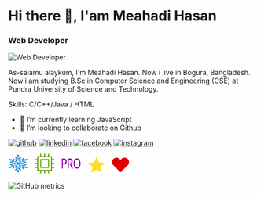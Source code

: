 # Hi there 👋, I'am Meahadi Hasan
### Web Developer
![Web Developer](https://scontent.fjsr2-1.fna.fbcdn.net/v/t39.30808-6/293523647_1499431407139419_5672352576840635666_n.jpg?_nc_cat=103&cb=99be929b-3346023f&ccb=1-7&_nc_sid=09cbfe&_nc_eui2=AeFgZAoUeItozAGok5AhR24rmZXYgdFlwKCZldiB0WXAoOYS4CJDKtYbN3DfDNeGtYQJTTBxVBLeuUmdlIaEDWn2&_nc_ohc=tG--Vdwo5mMAX9gabbO&_nc_ht=scontent.fjsr2-1.fna&oh=00_AfBxOeD87YtM4ZOIPdjVCU0n1PlLQr4bSwgMWZFi4o9Cng&oe=64B4657A)

As-salamu alaykum, I'm Meahadi Hasan. 
Now i live in Bogura, Bangladesh. 
Now i am studying B.Sc in Computer Science and Engineering (CSE) at Pundra University of Science and Technology.

Skills: C/C++/Java / HTML 

- 🌱 I’m currently learning JavaScript 
- 👯 I’m looking to collaborate on Github 


[<img src='https://cdn.jsdelivr.net/npm/simple-icons@3.0.1/icons/github.svg' alt='github' height='40'>](https://github.com/https://github.com/meahadi-hasan)  [<img src='https://cdn.jsdelivr.net/npm/simple-icons@3.0.1/icons/linkedin.svg' alt='linkedin' height='40'>](https://www.linkedin.com/in/https://www.linkedin.com/in/md-meahadi-hasan/)  [<img src='https://cdn.jsdelivr.net/npm/simple-icons@3.0.1/icons/facebook.svg' alt='facebook' height='40'>](https://www.facebook.com/https://www.facebook.com/me.meahadihasan)  [<img src='https://cdn.jsdelivr.net/npm/simple-icons@3.0.1/icons/instagram.svg' alt='instagram' height='40'>](https://www.instagram.com/https://www.instagram.com/opekkhaofficial10//)  

<a href='https://archiveprogram.github.com/'><img src='https://raw.githubusercontent.com/acervenky/animated-github-badges/master/assets/acbadge.gif' width='40' height='40'></a> <a href='https://docs.github.com/en/developers'><img src='https://raw.githubusercontent.com/acervenky/animated-github-badges/master/assets/devbadge.gif' width='40' height='40'></a> <a href='https://github.com/pricing'><img src='https://raw.githubusercontent.com/acervenky/animated-github-badges/master/assets/pro.gif' width='40' height='40'></a> <a href='https://stars.github.com/'><img src='https://raw.githubusercontent.com/acervenky/animated-github-badges/master/assets/starbadge.gif' width='35' height='35'></a> <a href='https://docs.github.com/en/github/supporting-the-open-source-community-with-github-sponsors'><img src='https://raw.githubusercontent.com/acervenky/animated-github-badges/master/assets/sponsorbadge.gif' width='35' height='35'></a> 

![GitHub metrics](https://metrics.lecoq.io/https://github.com/meahadi-hasan)  

